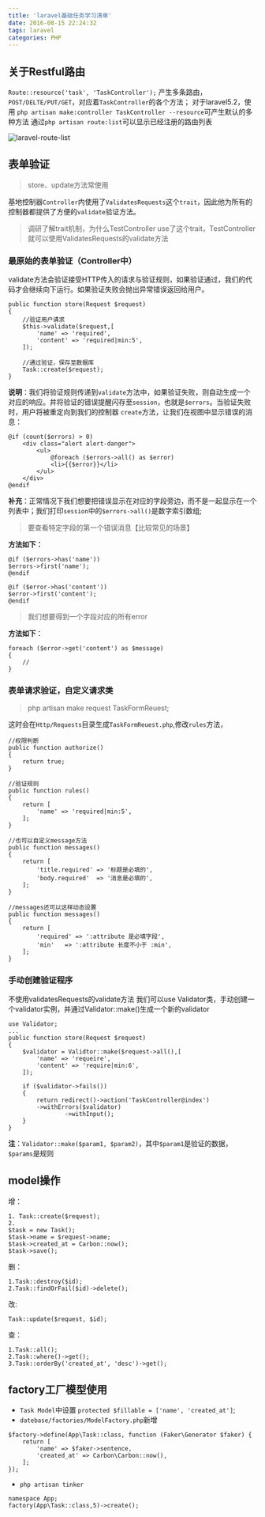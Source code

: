 ```yaml
---
title: 'laravel基础任务学习清单'
date: 2016-08-15 22:24:32
tags: laravel
categories: PHP
---
```



## 关于Restful路由
`Route::resource('task', 'TaskController');`
产生多条路由，`POST/DELTE/PUT/GET`，对应着`TaskController`的各个方法；
对于laravel5.2，使用 `php artisan make:controller TaskController --resource`可产生默认的多种方法
通过`php artisan route:list`可以显示已经注册的路由列表

![laravel-route-list][1]

<!-- more -->

## 表单验证
> store、update方法常使用

基地控制器`Controller`内使用了`ValidatesRequests`这个`trait`，因此他为所有的控制器都提供了方便的`validate`验证方法。

> 调研了解trait机制，为什么TestController use了这个trait，TestController 就可以使用ValidatesRequests的validate方法

### 最原始的表单验证（Controller中）
validate方法会验证接受HTTP传入的请求与验证规则，如果验证通过，我们的代码才会继续向下运行。如果验证失败会抛出异常错误返回给用户。

```
public function store(Request $request)
{
	//验证用户请求
	$this->validate($request,[
		'name' => 'required',
		'content' => 'required|min:5',
	]);

	//通过验证，保存至数据库
	Task::create($request);
}
```

**说明**：我们将验证规则传递到`validate`方法中，如果验证失败，则自动生成一个对应的响应。并将验证的错误提醒闪存至`session`，也就是`$errors`。当验证失败时，用户将被重定向到我们的控制器 `create`方法，让我们在视图中显示错误的消息：
```
@if (count($errors) > 0)
	<div class="alert alert-danger">
		<ul>
			@foreach ($errors->all() as $error)
			<li>{{$error}}</li>
		</ul>
	</div>
@endif
```

**补充**：正常情况下我们想要把错误显示在对应的字段旁边，而不是一起显示在一个列表中；我们打印`session`中的`$errors->all()`是数字索引数组;


> 要查看特定字段的第一个错误消息【比较常见的场景】

**方法如下：**
```
@if ($errors->has('name'))
$errors->first('name');
@endif

@if ($error->has('content'))
$error->first('content');
@endif

```

> 我们想要得到一个字段对应的所有error

**方法如下**：
```
foreach ($error->get('content') as $message)
{
	//
}
```

### 表单请求验证，自定义请求类
> php artisan make request TaskFormReuest;

这时会在`Http/Requests`目录生成`TaskFormReuest.php`,修改`rules`方法，
```
//权限判断
public function authorize()
{
    return true;
}

//验证规则
public function rules()
{
    return [
        'name' => 'required|min:5',
    ];
}

//也可以自定义message方法
public function messages()
{
    return [
        'title.required' => '标题是必填的',
        'body.required'  => '消息是必填的',
    ];
}

//messages还可以这样动态设置
public function messages()
{
	return [
		'required' => ':attribute 是必填字段',
		'min'	=> ':attribute 长度不小于 :min',
	];
}
```

### 手动创建验证程序
不使用validatesRequests的validate方法
我们可以use Validator类，手动创建一个validator实例，并通过Validator::make()生成一个新的validator

```
use Validator;
...
public function store(Request $request)
{
	$validator = Validtor::make($request->all(),[
		'name' => 'requeire',
		'content' => 'require|min:6',
	]);

	if ($validator->fails())
	{
		return redirect()->action('TaskController@index')
		->withErrors($validator)
		        ->withInput();
	}
}
```

**注**：`Validator::make($param1, $param2)`，其中`$param1`是验证的数据，`$params`是规则


## model操作

增：
```
1. Task::create($request);
2. 
$task = new Task();
$task->name = $request->name;
$task->created_at = Carbon::now();
$task->save();
```
删：
```
1.Task::destroy($id);
2.Task::findOrFail($id)->delete();
```

改:
```
Task::update($request, $id);
```

查：
```
1.Task::all();
2.Task::where()->get();
3.Task::orderBy('created_at', 'desc')->get();
```

## factory工厂模型使用
* `Task Model`中设置  `protected $fillable = ['name', 'created_at']`;
* `datebase/factories/ModelFactory.php`新增
```
$factory->define(App\Task::class, function (Faker\Generator $faker) {
    return [
        'name' => $faker->sentence,
        'created_at' => Carbon\Carbon::now(),
    ];
});
```

* `php artisan tinker`
```
namespace App;
factory(App\Task::class,5)->create();
```

[1]:https://raw.githubusercontent.com/upeng/upeng.github.io/master/image/laravel-route-list.png


